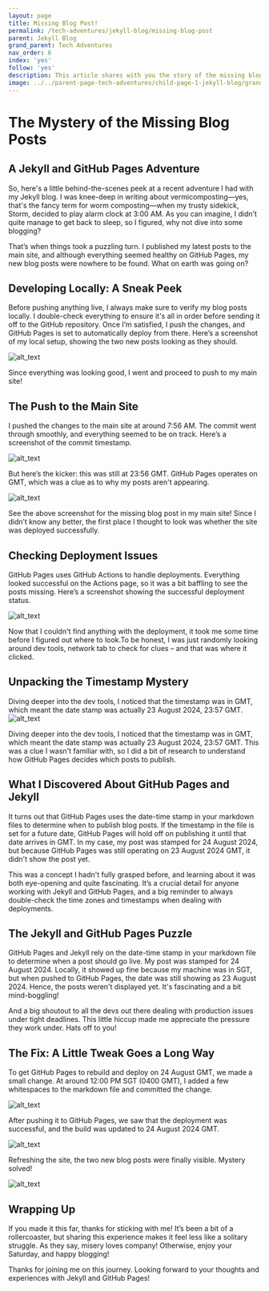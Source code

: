 ```yaml
---
layout: page
title: Missing Blog Post!
permalink: /tech-adventures/jekyll-blog/missing-blog-post
parent: Jekyll Blog
grand_parent: Tech Adventures
nav_order: 6
index: 'yes'
follow: 'yes'
description: This article shares with you the story of the missing blog post due to how GitHub pages work.
image: ../../parent-page-tech-adventures/child-page-1-jekyll-blog/grandchild-page-6-missing-blog-post/missing-blog-post.png
---
```


# The Mystery of the Missing Blog Posts


## A Jekyll and GitHub Pages Adventure

So, here's a little behind-the-scenes peek at a recent adventure I had with my Jekyll blog. I was knee-deep in writing about vermicomposting—yes, that's the fancy term for worm composting—when my trusty sidekick, Storm, decided to play alarm clock at 3:00 AM. As you can imagine, I didn’t quite manage to get back to sleep, so I figured, why not dive into some blogging?

That’s when things took a puzzling turn. I published my latest posts to the main site, and although everything seemed healthy on GitHub Pages, my new blog posts were nowhere to be found. What on earth was going on?


## Developing Locally: A Sneak Peek

Before pushing anything live, I always make sure to verify my blog posts locally. I double-check everything to ensure it's all in order before sending it off to the GitHub repository. Once I’m satisfied, I push the changes, and GitHub Pages is set to automatically deploy from there. Here’s a screenshot of my local setup, showing the two new posts looking as they should.

![alt_text](../../parent-page-tech-adventures/child-page-1-jekyll-blog/grandchild-page-6-missing-blog-post/images/image2.png "image_tooltip")


Since everything was looking good, I went and proceed to push to my main site!


## The Push to the Main Site

I pushed the changes to the main site at around 7:56 AM. The commit went through smoothly, and everything seemed to be on track. Here’s a screenshot of the commit timestamp.


![alt_text](../../parent-page-tech-adventures/child-page-1-jekyll-blog/grandchild-page-6-missing-blog-post/images/image5.png "image_tooltip")


But here’s the kicker: this was still at 23:56 GMT. GitHub Pages operates on GMT, which was a clue as to why my posts aren't appearing.


![alt_text](../../parent-page-tech-adventures/child-page-1-jekyll-blog/grandchild-page-6-missing-blog-post/images/image4.png "image_tooltip")


See the above screenshot for the missing blog post in my main site! Since I didn’t know any better, the first place I thought to look was whether the site was deployed successfully.


## Checking Deployment Issues

GitHub Pages uses GitHub Actions to handle deployments. Everything looked successful on the Actions page, so it was a bit baffling to see the posts missing. Here’s a screenshot showing the successful deployment status.


![alt_text](../../parent-page-tech-adventures/child-page-1-jekyll-blog/grandchild-page-6-missing-blog-post/images/image3.png "image_tooltip")


Now that I couldn't find anything with the deployment, it took me some time before I figured out where to look.To be honest, I was just randomly looking around dev tools, network tab to check for clues – and that was where it clicked.


## Unpacking the Timestamp Mystery

Diving deeper into the dev tools, I noticed that the timestamp was in GMT, which meant the date stamp was actually 23 August 2024, 23:57 GMT. 
![alt_text](../../parent-page-tech-adventures/child-page-1-jekyll-blog/grandchild-page-6-missing-blog-post/images/image1.png "image_tooltip")


Diving deeper into the dev tools, I noticed that the timestamp was in GMT, which meant the date stamp was actually 23 August 2024, 23:57 GMT. This was a clue I wasn't familiar with, so I did a bit of research to understand how GitHub Pages decides which posts to publish.


## What I Discovered About GitHub Pages and Jekyll

It turns out that GitHub Pages uses the date-time stamp in your markdown files to determine when to publish blog posts. If the timestamp in the file is set for a future date, GitHub Pages will hold off on publishing it until that date arrives in GMT. In my case, my post was stamped for 24 August 2024, but because GitHub Pages was still operating on 23 August 2024 GMT, it didn't show the post yet.

This was a concept I hadn't fully grasped before, and learning about it was both eye-opening and quite fascinating. It’s a crucial detail for anyone working with Jekyll and GitHub Pages, and a big reminder to always double-check the time zones and timestamps when dealing with deployments.


## The Jekyll and GitHub Pages Puzzle

GitHub Pages and Jekyll rely on the date-time stamp in your markdown file to determine when a post should go live. My post was stamped for 24 August 2024. Locally, it showed up fine because my machine was in SGT, but when pushed to GitHub Pages, the date was still showing as 23 August 2024. Hence, the posts weren't displayed yet. It's fascinating and a bit mind-boggling!

And a big shoutout to all the devs out there dealing with production issues under tight deadlines. This little hiccup made me appreciate the pressure they work under. Hats off to you!


## The Fix: A Little Tweak Goes a Long Way

To get GitHub Pages to rebuild and deploy on 24 August GMT, we made a small change. At around 12:00 PM SGT (0400 GMT), I added a few whitespaces to the markdown file and committed the change. 


![alt_text](../../parent-page-tech-adventures/child-page-1-jekyll-blog/grandchild-page-6-missing-blog-post/images/image8.png "image_tooltip")


After pushing it to GitHub Pages, we saw that the deployment was successful, and the build was updated to 24 August 2024 GMT. 


![alt_text](../../parent-page-tech-adventures/child-page-1-jekyll-blog/grandchild-page-6-missing-blog-post/images/image6.png "image_tooltip")


Refreshing the site, the two new blog posts were finally visible. Mystery solved!


![alt_text](../../parent-page-tech-adventures/child-page-1-jekyll-blog/grandchild-page-6-missing-blog-post/images/image7.png "image_tooltip")



## Wrapping Up

If you made it this far, thanks for sticking with me! It’s been a bit of a rollercoaster, but sharing this experience makes it feel less like a solitary struggle. As they say, misery loves company! Otherwise, enjoy your Saturday, and happy blogging!

Thanks for joining me on this journey. Looking forward to your thoughts and experiences with Jekyll and GitHub Pages!
